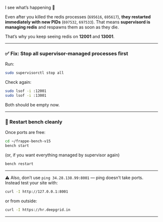   I see what’s happening 👀

Even after you killed the redis processes (`695616`, `695617`), **they restarted immediately with new PIDs** (`697532`, `697533`). That means **supervisord is managing redis** and respawns them as soon as they die.

That’s why you keep seeing redis on **12001** and **13001**.

---

### ✅ Fix: Stop all supervisor-managed processes first

Run:

```bash
sudo supervisorctl stop all
```

Check again:

```bash
sudo lsof -i :12001
sudo lsof -i :13001
```

Both should be empty now.

---

### 🚀 Restart bench cleanly

Once ports are free:

```bash
cd ~/frappe-bench-v15
bench start
```

(or, if you want everything managed by supervisor again)

```bash
bench restart
```

---

⚠️ Also, don’t use `ping 34.28.138.99:8001` — ping doesn’t take ports. Instead test your site with:

```bash
curl -I http://127.0.0.1:8001
```

or from outside:

```bash
curl -I https://hr.deepgrid.in
```

---
